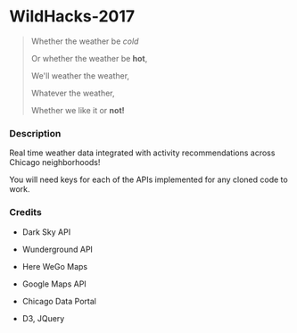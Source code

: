 # WildHacks-2017

> Whether the weather be _cold_
>
> Or whether the weather be **hot**,
>
> We'll weather the weather,
>
> Whatever the weather,
>
> Whether we like it or **not!**

### Description

Real time weather data integrated with activity recommendations across Chicago neighborhoods!

You will need keys for each of the APIs implemented for any cloned code to work.


### Credits

* Dark Sky API

* Wunderground API

* Here WeGo Maps

* Google Maps API

* Chicago Data Portal

* D3, JQuery


